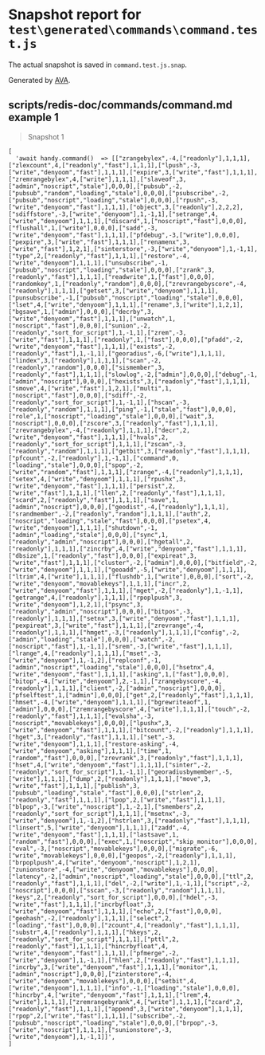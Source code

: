 # Snapshot report for `test\generated\commands\command.test.js`

The actual snapshot is saved in `command.test.js.snap`.

Generated by [AVA](https://ava.li).

## scripts/redis-doc/commands/command.md example 1

> Snapshot 1

    [
      'await handy.command()  => [["zrangebylex",-4,["readonly"],1,1,1],["zlexcount",4,["readonly","fast"],1,1,1],["lpush",-3,["write","denyoom","fast"],1,1,1],["expire",3,["write","fast"],1,1,1],["zremrangebylex",4,["write"],1,1,1],["slaveof",3,["admin","noscript","stale"],0,0,0],["pubsub",-2,["pubsub","random","loading","stale"],0,0,0],["psubscribe",-2,["pubsub","noscript","loading","stale"],0,0,0],["rpush",-3,["write","denyoom","fast"],1,1,1],["object",3,["readonly"],2,2,2],["sdiffstore",-3,["write","denyoom"],1,-1,1],["setrange",4,["write","denyoom"],1,1,1],["discard",1,["noscript","fast"],0,0,0],["flushall",1,["write"],0,0,0],["sadd",-3,["write","denyoom","fast"],1,1,1],["pfdebug",-3,["write"],0,0,0],["pexpire",3,["write","fast"],1,1,1],["renamenx",3,["write","fast"],1,2,1],["sinterstore",-3,["write","denyoom"],1,-1,1],["type",2,["readonly","fast"],1,1,1],["restore",-4,["write","denyoom"],1,1,1],["unsubscribe",-1,["pubsub","noscript","loading","stale"],0,0,0],["zrank",3,["readonly","fast"],1,1,1],["readwrite",1,["fast"],0,0,0],["randomkey",1,["readonly","random"],0,0,0],["zrevrangebyscore",-4,["readonly"],1,1,1],["getset",3,["write","denyoom"],1,1,1],["punsubscribe",-1,["pubsub","noscript","loading","stale"],0,0,0],["lset",4,["write","denyoom"],1,1,1],["rename",3,["write"],1,2,1],["bgsave",1,["admin"],0,0,0],["decrby",3,["write","denyoom","fast"],1,1,1],["unwatch",1,["noscript","fast"],0,0,0],["sunion",-2,["readonly","sort_for_script"],1,-1,1],["zrem",-3,["write","fast"],1,1,1],["readonly",1,["fast"],0,0,0],["pfadd",-2,["write","denyoom","fast"],1,1,1],["exists",-2,["readonly","fast"],1,-1,1],["georadius",-6,["write"],1,1,1],["lindex",3,["readonly"],1,1,1],["scan",-2,["readonly","random"],0,0,0],["sismember",3,["readonly","fast"],1,1,1],["slowlog",-2,["admin"],0,0,0],["debug",-1,["admin","noscript"],0,0,0],["hexists",3,["readonly","fast"],1,1,1],["smove",4,["write","fast"],1,2,1],["multi",1,["noscript","fast"],0,0,0],["sdiff",-2,["readonly","sort_for_script"],1,-1,1],["hscan",-3,["readonly","random"],1,1,1],["ping",-1,["stale","fast"],0,0,0],["role",1,["noscript","loading","stale"],0,0,0],["wait",3,["noscript"],0,0,0],["zscore",3,["readonly","fast"],1,1,1],["zrevrangebylex",-4,["readonly"],1,1,1],["decr",2,["write","denyoom","fast"],1,1,1],["hvals",2,["readonly","sort_for_script"],1,1,1],["zscan",-3,["readonly","random"],1,1,1],["getbit",3,["readonly","fast"],1,1,1],["pfcount",-2,["readonly"],1,-1,1],["command",0,["loading","stale"],0,0,0],["spop",-2,["write","random","fast"],1,1,1],["zrange",-4,["readonly"],1,1,1],["setex",4,["write","denyoom"],1,1,1],["rpushx",3,["write","denyoom","fast"],1,1,1],["persist",2,["write","fast"],1,1,1],["llen",2,["readonly","fast"],1,1,1],["scard",2,["readonly","fast"],1,1,1],["save",1,["admin","noscript"],0,0,0],["geodist",-4,["readonly"],1,1,1],["srandmember",-2,["readonly","random"],1,1,1],["auth",2,["noscript","loading","stale","fast"],0,0,0],["psetex",4,["write","denyoom"],1,1,1],["shutdown",-1,["admin","loading","stale"],0,0,0],["sync",1,["readonly","admin","noscript"],0,0,0],["hgetall",2,["readonly"],1,1,1],["zincrby",4,["write","denyoom","fast"],1,1,1],["dbsize",1,["readonly","fast"],0,0,0],["expireat",3,["write","fast"],1,1,1],["cluster",-2,["admin"],0,0,0],["bitfield",-2,["write","denyoom"],1,1,1],["geoadd",-5,["write","denyoom"],1,1,1],["ltrim",4,["write"],1,1,1],["flushdb",1,["write"],0,0,0],["sort",-2,["write","denyoom","movablekeys"],1,1,1],["incr",2,["write","denyoom","fast"],1,1,1],["mget",-2,["readonly"],1,-1,1],["getrange",4,["readonly"],1,1,1],["rpoplpush",3,["write","denyoom"],1,2,1],["psync",3,["readonly","admin","noscript"],0,0,0],["bitpos",-3,["readonly"],1,1,1],["setnx",3,["write","denyoom","fast"],1,1,1],["pexpireat",3,["write","fast"],1,1,1],["zrevrange",-4,["readonly"],1,1,1],["hmget",-3,["readonly"],1,1,1],["config",-2,["admin","loading","stale"],0,0,0],["watch",-2,["noscript","fast"],1,-1,1],["srem",-3,["write","fast"],1,1,1],["lrange",4,["readonly"],1,1,1],["mset",-3,["write","denyoom"],1,-1,2],["replconf",-1,["admin","noscript","loading","stale"],0,0,0],["hsetnx",4,["write","denyoom","fast"],1,1,1],["asking",1,["fast"],0,0,0],["bitop",-4,["write","denyoom"],2,-1,1],["zrangebyscore",-4,["readonly"],1,1,1],["client",-2,["admin","noscript"],0,0,0],["pfselftest",1,["admin"],0,0,0],["get",2,["readonly","fast"],1,1,1],["hmset",-4,["write","denyoom"],1,1,1],["bgrewriteaof",1,["admin"],0,0,0],["zremrangebyscore",4,["write"],1,1,1],["touch",-2,["readonly","fast"],1,1,1],["evalsha",-3,["noscript","movablekeys"],0,0,0],["lpushx",3,["write","denyoom","fast"],1,1,1],["bitcount",-2,["readonly"],1,1,1],["hget",3,["readonly","fast"],1,1,1],["set",-3,["write","denyoom"],1,1,1],["restore-asking",-4,["write","denyoom","asking"],1,1,1],["time",1,["random","fast"],0,0,0],["zrevrank",3,["readonly","fast"],1,1,1],["hset",4,["write","denyoom","fast"],1,1,1],["sinter",-2,["readonly","sort_for_script"],1,-1,1],["georadiusbymember",-5,["write"],1,1,1],["dump",2,["readonly"],1,1,1],["move",3,["write","fast"],1,1,1],["publish",3,["pubsub","loading","stale","fast"],0,0,0],["strlen",2,["readonly","fast"],1,1,1],["lpop",2,["write","fast"],1,1,1],["blpop",-3,["write","noscript"],1,-2,1],["smembers",2,["readonly","sort_for_script"],1,1,1],["msetnx",-3,["write","denyoom"],1,-1,2],["hstrlen",3,["readonly","fast"],1,1,1],["linsert",5,["write","denyoom"],1,1,1],["zadd",-4,["write","denyoom","fast"],1,1,1],["lastsave",1,["random","fast"],0,0,0],["exec",1,["noscript","skip_monitor"],0,0,0],["eval",-3,["noscript","movablekeys"],0,0,0],["migrate",-6,["write","movablekeys"],0,0,0],["geopos",-2,["readonly"],1,1,1],["brpoplpush",4,["write","denyoom","noscript"],1,2,1],["zunionstore",-4,["write","denyoom","movablekeys"],0,0,0],["latency",-2,["admin","noscript","loading","stale"],0,0,0],["ttl",2,["readonly","fast"],1,1,1],["del",-2,["write"],1,-1,1],["script",-2,["noscript"],0,0,0],["sscan",-3,["readonly","random"],1,1,1],["keys",2,["readonly","sort_for_script"],0,0,0],["hdel",-3,["write","fast"],1,1,1],["incrbyfloat",3,["write","denyoom","fast"],1,1,1],["echo",2,["fast"],0,0,0],["geohash",-2,["readonly"],1,1,1],["select",2,["loading","fast"],0,0,0],["zcount",4,["readonly","fast"],1,1,1],["substr",4,["readonly"],1,1,1],["hkeys",2,["readonly","sort_for_script"],1,1,1],["pttl",2,["readonly","fast"],1,1,1],["hincrbyfloat",4,["write","denyoom","fast"],1,1,1],["pfmerge",-2,["write","denyoom"],1,-1,1],["hlen",2,["readonly","fast"],1,1,1],["incrby",3,["write","denyoom","fast"],1,1,1],["monitor",1,["admin","noscript"],0,0,0],["zinterstore",-4,["write","denyoom","movablekeys"],0,0,0],["setbit",4,["write","denyoom"],1,1,1],["info",-1,["loading","stale"],0,0,0],["hincrby",4,["write","denyoom","fast"],1,1,1],["lrem",4,["write"],1,1,1],["zremrangebyrank",4,["write"],1,1,1],["zcard",2,["readonly","fast"],1,1,1],["append",3,["write","denyoom"],1,1,1],["rpop",2,["write","fast"],1,1,1],["subscribe",-2,["pubsub","noscript","loading","stale"],0,0,0],["brpop",-3,["write","noscript"],1,1,1],["sunionstore",-3,["write","denyoom"],1,-1,1]]',
    ]

